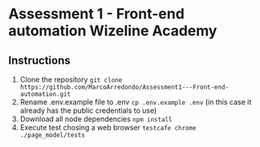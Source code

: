 # Assessment 1 - Front-end automation Wizeline Academy

## Instructions

1. Clone the repository `git clone https://github.com/MarcoArredondo/Assessment1---Front-end-automation.git`
1. Rename .env.example file to .env  `cp .env.example .env` (in this case it already has the public credentials to use)
1. Download all node dependencies `npm install`
1. Execute test chosing a web browser `testcafe chrome ./page_model/tests`
